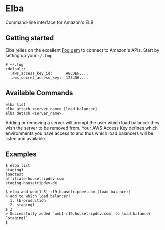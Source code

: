 # Elba

Command-line interface for Amazon's ELB

## Getting started

Elba relies on the excellent [Fog gem](http://fog.io/) to connect to Amazon's APIs.
Start by setting up your `~/.fog`:

    # ~/.fog
    :default:
      :aws_access_key_id:      ABCDEF....
      :aws_secret_access_key:  123456....

## Available Commands

    elba list
    elba attach <server_name> [load-balancer]
    elba detach <server_name>

Adding or removing a server will prompt the user which load balancer they wish the server to be removed from. Your AWS Access Key defines which environments you have access to and thus which load balancers will be listed and available.

## Examples

    $ elba list
    staging1
    loadtest
    affiliate-housetripdev-com
    staging-housetripdev-de

    $ elba add web[1-5]-r19.housetripdev.com [load balancer]
    > add to which load balancer?
      1. lb-production
      2. staging1
    $ 2
    > Successfully added `web1-r19.housetripdev.com` to load balancer `staging1`
    $
